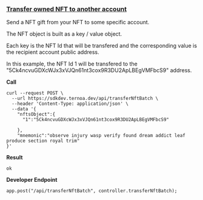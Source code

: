 ### [Transfer owned NFT to another account](./api.md)
Send a NFT gift from your NFT to some specific account.

The NFT object is built as a key / value object. 

Each key is the NFT Id that will be transfered and the corresponding value is the recipient account public address.

In this example, the NFT Id 1 will be transfered to the "5Ck4ncvuGDXcWJx3xVJQn61nt3cox9R3DU2ApLBEgVMFbcS9" address.


**Call**
```
curl --request POST \
  --url https://sdkdev.ternoa.dev/api/transferNftBatch \
  --header 'Content-Type: application/json' \
  --data '{
    "nftsObject":{
      "1":"5Ck4ncvuGDXcWJx3xVJQn61nt3cox9R3DU2ApLBEgVMFbcS9"

    },
    "mnemonic":"observe injury wasp verify found dream addict leaf produce section royal trim"
}'
```
**Result**
```
ok
```
**Developer Endpoint**
```
app.post("/api/transferNftBatch", controller.transferNftBatch);
```